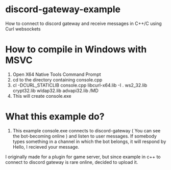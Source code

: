 # discord-gateway-example
How to connect to discord gateway and receive messages in C++/C using Curl websockets
# How to compile in Windows with MSVC
1. Open X64 Native Tools Command Prompt
2. cd to the directory containing console.cpp
3. cl -DCURL_STATICLIB  console.cpp libcurl-x64.lib   -I . ws2_32.lib crypt32.lib wldap32.lib advapi32.lib /MD
4. This will create console.exe
# What this example do?
1. This example console.exe connects to discord-gateway ( You can see the bot-becoming online ) and listen to user messages. If somebody types something in a channel in which the bot belongs, it will respond by Hello, I recieved your message.

I originally made for a plugin for game server, but since example in c++ to connect to discord gateway is rare online, decided to upload it.
